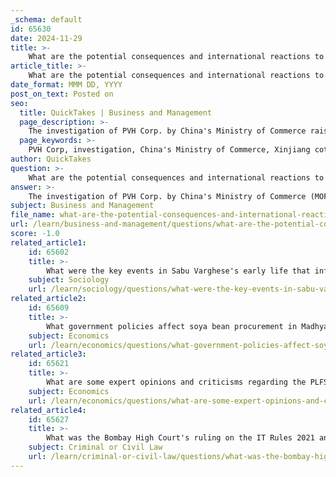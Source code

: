 ```yaml
---
_schema: default
id: 65630
date: 2024-11-29
title: >-
    What are the potential consequences and international reactions to the investigation of PVH Corp.?
article_title: >-
    What are the potential consequences and international reactions to the investigation of PVH Corp.?
date_format: MMM DD, YYYY
post_on_text: Posted on
seo:
  title: QuickTakes | Business and Management
  page_description: >-
    The investigation of PVH Corp. by China's Ministry of Commerce raises potential consequences such as trade sanctions and impacts on brand reputation, while eliciting international reactions amid U.S.-China tensions and human rights concerns.
  page_keywords: >-
    PVH Corp, investigation, China's Ministry of Commerce, Xinjiang cotton, trade restrictions, sanctions, brand reputation, ethical sourcing, geopolitical tensions, U.S. government, human rights organizations, apparel industry, global supply chain
author: QuickTakes
question: >-
    What are the potential consequences and international reactions to the investigation of PVH Corp.?
answer: >-
    The investigation of PVH Corp. by China's Ministry of Commerce (MOFCOM) has significant potential consequences and could elicit various international reactions. This investigation, initiated in September 2024, centers around allegations that PVH Corp. has been boycotting cotton sourced from China's Xinjiang region, which is a contentious issue due to concerns over human rights violations in that area.\n\n### Potential Consequences\n\n1. **Sanctions and Trade Restrictions**: If the investigation concludes that PVH Corp. violated market trading principles, it could lead to sanctions against the company. This would not only affect PVH's operations in China but could also set a precedent for other foreign companies operating in the region, potentially leading to broader trade restrictions.\n\n2. **Impact on Brand Reputation**: PVH Corp., which owns well-known brands like Calvin Klein and Tommy Hilfiger, may face reputational damage. The public perception of the company could suffer, especially among consumers who are increasingly concerned about ethical sourcing and human rights issues.\n\n3. **Market Position and Financial Performance**: The investigation could disrupt PVH's supply chain and market position in China, which is a significant market for the fashion industry. This disruption may lead to financial losses and affect the company's overall performance.\n\n4. **Geopolitical Tensions**: The investigation is occurring amid escalating trade tensions between the U.S. and China. It could exacerbate these tensions, leading to a more hostile business environment for American companies in China.\n\n### International Reactions\n\n1. **U.S. Government Response**: The U.S. government may respond to the investigation by supporting PVH Corp. and other companies facing similar scrutiny. This could involve diplomatic efforts to protect American businesses from what is perceived as unfair treatment by the Chinese government.\n\n2. **Support from Human Rights Organizations**: Human rights organizations may rally in support of PVH's stance against sourcing cotton from Xinjiang, potentially increasing pressure on the company to maintain its ethical sourcing policies.\n\n3. **Industry-Wide Implications**: Other apparel brands may closely monitor the situation, as the outcome of the investigation could influence their own sourcing strategies and relationships with Chinese suppliers. Companies may reconsider their operations in China based on the findings of this investigation.\n\n4. **Global Supply Chain Adjustments**: Depending on the investigation's outcome, there may be a shift in global supply chains as companies reassess their reliance on Xinjiang cotton and seek alternative sources to mitigate risks associated with potential sanctions or reputational damage.\n\nIn summary, the investigation of PVH Corp. by China could have far-reaching consequences not only for the company itself but also for the broader apparel industry and international relations between the U.S. and China. The situation underscores the complexities of navigating ethical business practices in a globalized economy, particularly in regions with significant human rights concerns.
subject: Business and Management
file_name: what-are-the-potential-consequences-and-international-reactions-to-the-investigation-of-pvh-corp.md
url: /learn/business-and-management/questions/what-are-the-potential-consequences-and-international-reactions-to-the-investigation-of-pvh-corp
score: -1.0
related_article1:
    id: 65602
    title: >-
        What were the key events in Sabu Varghese's early life that influenced his transformation?
    subject: Sociology
    url: /learn/sociology/questions/what-were-the-key-events-in-sabu-vargheses-early-life-that-influenced-his-transformation
related_article2:
    id: 65609
    title: >-
        What government policies affect soya bean procurement in Madhya Pradesh?
    subject: Economics
    url: /learn/economics/questions/what-government-policies-affect-soya-bean-procurement-in-madhya-pradesh
related_article3:
    id: 65621
    title: >-
        What are some expert opinions and criticisms regarding the PLFS 2023-2024?
    subject: Economics
    url: /learn/economics/questions/what-are-some-expert-opinions-and-criticisms-regarding-the-plfs-20232024
related_article4:
    id: 65627
    title: >-
        What was the Bombay High Court's ruling on the IT Rules 2021 and its implications?
    subject: Criminal or Civil Law
    url: /learn/criminal-or-civil-law/questions/what-was-the-bombay-high-courts-ruling-on-the-it-rules-2021-and-its-implications
---
```


&nbsp;